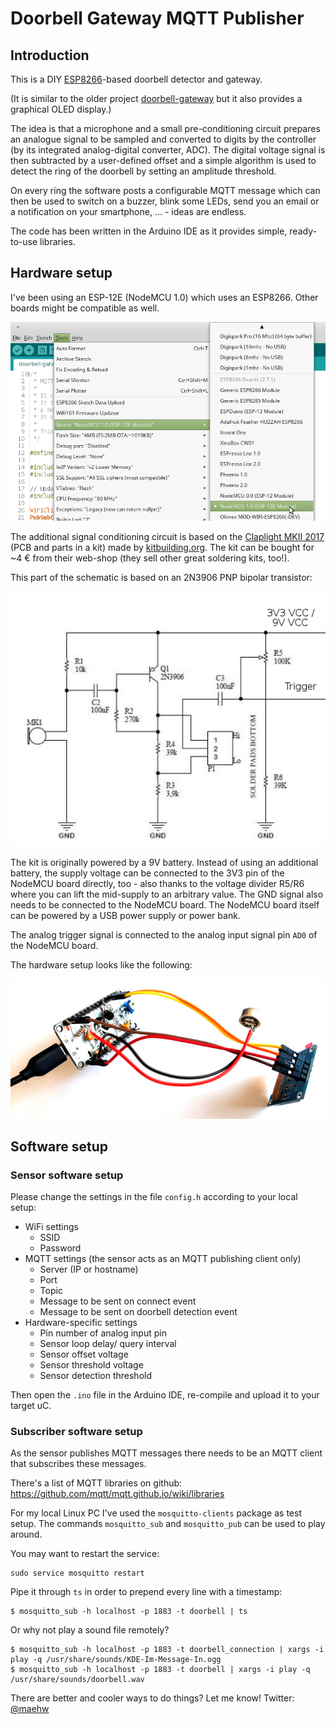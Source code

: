 # Doorbell Gateway MQTT Publisher

## Introduction

This is a DIY [ESP8266](https://en.wikipedia.org/wiki/ESP8266)-based doorbell detector and gateway.

(It is similar to the older project [doorbell-gateway](https://github.com/maehw/doorbell-gateway) but it also provides a graphical OLED display.)

The idea is that a microphone and a small pre-conditioning circuit prepares an analogue signal to be sampled and converted to digits by the controller (by its integrated analog-digital converter, ADC). The digital voltage signal is then subtracted by a user-defined offset and a simple algorithm is used to detect the ring of the doorbell by setting an amplitude threshold.

On every ring the software posts a configurable MQTT message which can then be used to switch on a buzzer, blink some LEDs, send you an email or a notification on your smartphone, ... - ideas are endless.

The code has been written in the Arduino IDE as it provides simple, ready-to-use libraries.



## Hardware setup

I've been using an ESP-12E (NodeMCU 1.0) which uses an ESP8266. Other boards might be compatible as well.

![Board selection in the Arduino IDE](./images/board-selection.png)



The additional signal conditioning circuit is based on the [Claplight MKII 2017](https://kitbuilding.org/index.php?option=com_virtuemart&view=productdetails&virtuemart_product_id=90&virtuemart_category_id=12&lang=en) (PCB and parts in a kit) made by [kitbuilding.org](https://kitbuilding.org/index.php?lang=en). The kit can be bought for ~4 € from their web-shop (they sell other great soldering kits, too!).

This part of the schematic is based on an 2N3906 PNP bipolar transistor:

![Schematic](./images/schematic.png)

The kit is originally powered by a 9V battery. Instead of using an additional battery, the supply voltage can be connected to the 3V3 pin of the NodeMCU board directly, too - also thanks to the voltage divider R5/R6 where you can lift the mid-supply to an arbitrary value. The GND signal also needs to be connected to the NodeMCU board. The NodeMCU board itself can be powered by a USB power supply or power bank.

The analog trigger signal is connected to the analog input signal pin `AD0` of the NodeMCU board.

The hardware setup looks like the following:

![Photo of the hardware setup](./images/hardware-setup.jpg)



## Software setup

### Sensor software setup

Please change the settings in the file `config.h` according to your local setup:

- WiFi settings
  - SSID
  - Password
- MQTT settings
  (the sensor acts as an MQTT publishing client only)
  - Server (IP or hostname)
  - Port
  - Topic
  - Message to be sent on connect event
  - Message to be sent on doorbell detection event
- Hardware-specific settings
  - Pin number of analog input pin
  - Sensor loop delay/ query interval
  - Sensor offset voltage
  - Sensor threshold voltage
  - Sensor detection threshold

Then open the `.ino` file in the Arduino IDE, re-compile and upload it to your target uC.

### Subscriber software setup

As the sensor publishes MQTT messages there needs to be an MQTT client that subscribes these messages.

There's a list of MQTT libraries on github: https://github.com/mqtt/mqtt.github.io/wiki/libraries

For my local Linux PC I've used the `mosquitto-clients` package as test setup. The commands `mosquitto_sub` and `mosquitto_pub` can be used to play around.

You may want to restart the service:

```
sudo service mosquitto restart
```



Pipe it through `ts` in order to prepend every line with a timestamp:

```
$ mosquitto_sub -h localhost -p 1883 -t doorbell | ts
```



Or why not play a sound file remotely?

```
$ mosquitto_sub -h localhost -p 1883 -t doorbell_connection | xargs -i play -q /usr/share/sounds/KDE-Im-Message-In.ogg
$ mosquitto_sub -h localhost -p 1883 -t doorbell | xargs -i play -q /usr/share/sounds/doorbell.wav
```



There are better and cooler ways to do things? Let me know! Twitter: [@maehw](https://twitter.com/maehw)

